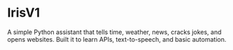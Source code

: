 # IrisV1
A simple Python assistant that tells time, weather, news, cracks jokes, and opens websites. Built it to learn APIs, text-to-speech, and basic automation. 
